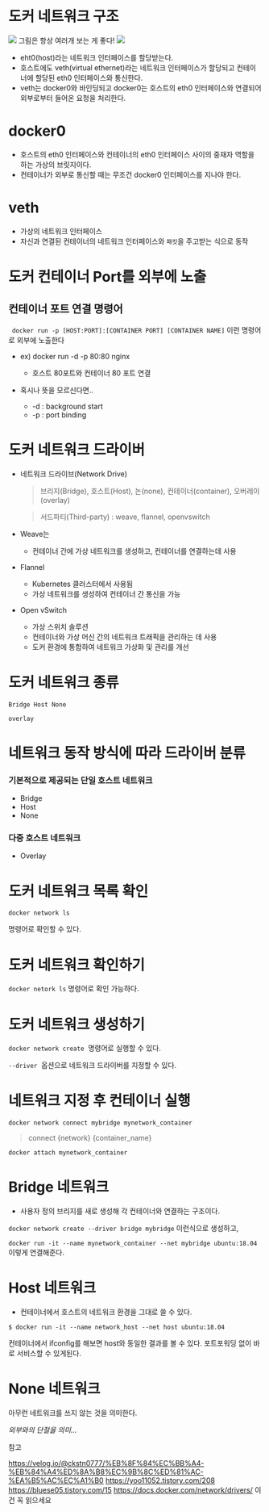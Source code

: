 # 도커 네트워크 구조
![](https://velog.velcdn.com/images%2Fckstn0777%2Fpost%2Faa686e2f-098a-4c22-8921-f425802c7156%2Fimage.png)
그림은 항상 여러개 보는 게 좋다!
![](https://img1.daumcdn.net/thumb/R1280x0/?scode=mtistory2&fname=https%3A%2F%2Fblog.kakaocdn.net%2Fdn%2Fm9R1m%2FbtrIFH4bS30%2FzJkupwtBS1WeGWXrfSbu40%2Fimg.png)
* eht0(host)라는 네트워크 인터페이스를 할당받는다.
* 호스트에도 veth(virtual ethernet)라는 네트워크 인터페이스가 할당되고 컨테이너에 할당된 eth0 인터페이스와 통신한다.
*  veth는 docker0와 바인딩되고 docker0는 호스트의 eth0 인터페이스와 연결되어 외부로부터 들어온 요청을 처리한다.

# docker0
 * 호스트의 eth0 인터페이스와 컨테이너의 eth0 인터페이스 사이의 중재자 역할을 하는 가상의 브릿지이다.
 * 컨테이너가 외부로 통신할 때는 무조건 docker0 인터페이스를 지나야 한다.


# veth
* 가상의 네트워크 인터페이스
* 자신과 연결된 컨테이너의 네트워크 인터페이스와 `패킷`을 주고받는 식으로 동작


# 도커 컨테이너 Port를 외부에 노출
## 컨테이너 포트 연결 명령어
` docker run -p [HOST:PORT]:[CONTAINER PORT] [CONTAINER NAME]`
이런 명령어로 외부에 노출한다
* ex) docker run -d -p 80:80 nginx
    * 호스트 80포트와 컨테이너 80 포트 연결

* 혹시나 뜻을 모르신다면..
    * -d : background start
    * -p : port binding

# 도커 네트워크 드라이버

* 네트워크 드라이브(Network Drive)

  > 브리지(Bridge), 호스트(Host), 논(none), 컨테이너(container), 오버레이(overlay)

  > 서드파티(Third-party) : weave, flannel, openvswitch

* Weave는
    * 컨테이너 간에 가상 네트워크를 생성하고, 컨테이너를 연결하는데 사용
* Flannel
    * Kubernetes 클러스터에서 사용됨
    * 가상 네트워크를 생성하여 컨테이너 간 통신을 가능
* Open vSwitch
    * 가상 스위치 솔루션
    * 컨테이너와 가상 머신 간의 네트워크 트래픽을 관리하는 데 사용
    * 도커 환경에 통합하여 네트워크 가상화 및 관리를 개선
# 도커 네트워크 종류
`Bridge
Host
None`

`overlay`


# 네트워크 동작 방식에 따라 드라이버 분류

### 기본적으로 제공되는 단일 호스트 네트워크
* Bridge
* Host
* None
### 다중 호스트 네트워크
* Overlay

# 도커 네트워크 목록 확인
`docker network ls`

명령어로 확인할 수 있다.

# 도커 네트워크 확인하기
`docker netork ls`
명령어로 확인 가능하다.

# 도커 네트워크 생성하기
`docker network create` 
명령어로 실행할 수 있다.

`--driver` 
옵션으로 네트워크 드라이버를 지정할 수 있다.

# 네트워크 지정 후 컨테이너 실행
`docker network connect mybridge mynetwork_container`
> connect {network} {container_name}

`docker attach mynetwork_container`

# Bridge 네트워크
*  사용자 정의 브리지를 새로 생성해 각 컨테이너와 연결하는 구조이다.

`docker network create --driver bridge mybridge`
이런식으로 생성하고,

`docker run -it --name mynetwork_container --net mybridge ubuntu:18.04`
이렇게 연결해준다.

# Host 네트워크
* 컨테이너에서 호스트의 네트워크 환경을 그대로 쓸 수 있다.

`$ docker run -it --name network_host --net host ubuntu:18.04`

컨테이너에서 ifconfig를 해보면 host와 동일한 결과를 볼 수 있다. 포트포워딩 없이 바로 서비스할 수 있게된다.

# None 네트워크 
 아무런 네트워크를 쓰지 않는 것을 의미한다. 
 
 *외부와의 단절을 의미...*

 참고 

 https://velog.io/@ckstn0777/%EB%8F%84%EC%BB%A4-%EB%84%A4%ED%8A%B8%EC%9B%8C%ED%81%AC-%EA%B5%AC%EC%A1%B0
https://yoo11052.tistory.com/208
https://bluese05.tistory.com/15
https://docs.docker.com/network/drivers/ 이건 꼭 읽으세요